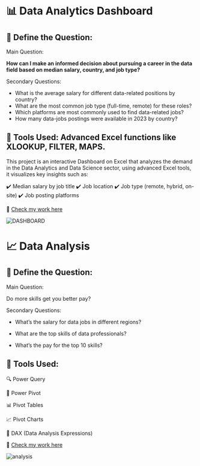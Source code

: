 # 📊 Data Analytics Dashboard

## 🔴 Define the Question: 

Main Question:

**How can I make an informed decision about pursuing a career in the data field based on median salary, country, and job type?**

Secondary Questions:

- What is the average salary for different data-related positions by country?
- What are the most common job type (full-time, remote) for these roles?
- Which platforms are most commonly used to find data-related jobs?
- How many data-jobs postings were available in 2023 by country?

## **🔧 Tools Used**:  Advanced Excel functions like XLOOKUP, FILTER, MAPS.

This project is an interactive Dashboard on Excel that analyzes the demand in the Data Analytics and Data Science sector, using advanced Excel tools, it visualizes key insights such as:

✔️ Median salary by job title ✔️ Job location ✔️ Job type (remote, hybrid, on-site) ✔️ Job posting platforms

📂 [Check my work here](https://github.com/Naomi3nba/Excel_Project_Data_Analytics/tree/ab960b55677fced47bcfd62255042edad9811f89/10_Project%20final_1_Dashboard_Data%20Salary%20Calculator)

![DASHBOARD](https://github.com/user-attachments/assets/aee71771-5fed-4aa5-b37c-c32f8cbaded6)

# 📈 Data Analysis

## 🔴 Define the Question: 

Main Question:

Do more skills get you better pay?

Secondary Questions:

- What’s the salary for data jobs in different regions?

- What are the top skills of data professionals?

- What’s the pay for the top 10 skills?

## **🔧 Tools Used**: 

🔍 Power Query 

💪 Power Pivot 

📊 Pivot Tables 

📈 Pivot Charts 

🧮 DAX (Data Analysis Expressions)

📂 [Check my work here](https://github.com/Naomi3nba/Excel_Project_Data_Analytics/tree/ab960b55677fced47bcfd62255042edad9811f89/11_Project%20final_2_Analysis)

![analysis](https://github.com/user-attachments/assets/f332cfe9-5965-42e0-b52c-6abd5955b784)

